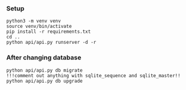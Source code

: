 ### Setup

```
python3 -m venv venv
source venv/bin/activate
pip install -r requirements.txt
cd ..
python api/api.py runserver -d -r

```
### After changing database
```
python api/api.py db migrate
!!!comment out anything with sqlite_sequence and sqlite_master!!
python api/api.py db upgrade